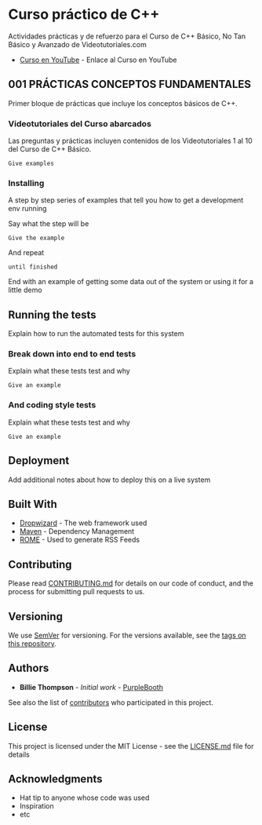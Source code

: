 # Curso práctico de C++

Actividades prácticas y de refuerzo para el Curso de C++ Básico, No Tan Básico y Avanzado de Videotutoriales.com

* [Curso en YouTube](https://www.youtube.com/playlist?list=PLEtcGQaT56cjJWLMsy-UCQ05zogAp7zbQ) - Enlace al Curso en YouTube

## 001 PRÁCTICAS CONCEPTOS FUNDAMENTALES

Primer bloque de prácticas que incluye los conceptos básicos de C++.

### Videotutoriales del Curso abarcados

Las preguntas y prácticas incluyen contenidos de los Videotutoriales 1 al 10 del Curso de C++ Básico.

```
Give examples
```

### Installing

A step by step series of examples that tell you how to get a development env running

Say what the step will be

```
Give the example
```

And repeat

```
until finished
```

End with an example of getting some data out of the system or using it for a little demo

## Running the tests

Explain how to run the automated tests for this system

### Break down into end to end tests

Explain what these tests test and why

```
Give an example
```

### And coding style tests

Explain what these tests test and why

```
Give an example
```

## Deployment

Add additional notes about how to deploy this on a live system

## Built With

* [Dropwizard](http://www.dropwizard.io/1.0.2/docs/) - The web framework used
* [Maven](https://maven.apache.org/) - Dependency Management
* [ROME](https://rometools.github.io/rome/) - Used to generate RSS Feeds

## Contributing

Please read [CONTRIBUTING.md](https://gist.github.com/PurpleBooth/b24679402957c63ec426) for details on our code of conduct, and the process for submitting pull requests to us.

## Versioning

We use [SemVer](http://semver.org/) for versioning. For the versions available, see the [tags on this repository](https://github.com/your/project/tags). 

## Authors

* **Billie Thompson** - *Initial work* - [PurpleBooth](https://github.com/PurpleBooth)

See also the list of [contributors](https://github.com/your/project/contributors) who participated in this project.

## License

This project is licensed under the MIT License - see the [LICENSE.md](LICENSE.md) file for details

## Acknowledgments

* Hat tip to anyone whose code was used
* Inspiration
* etc

